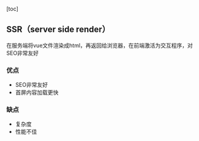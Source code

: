[toc]
## SSR（server side render）
在服务端将vue文件渲染成html，再返回给浏览器，在前端激活为交互程序，对SEO非常友好

### 优点
- SEO非常友好
- 首屏内容加载更快

### 缺点
- 复杂度
- 性能不佳